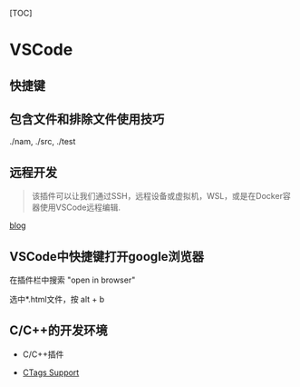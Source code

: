 [TOC]

# VSCode

## 快捷键

## 包含文件和排除文件使用技巧

./nam, ./src, ./test

## 远程开发

> 该插件可以让我们通过SSH，远程设备或虚拟机，WSL，或是在Docker容器使用VSCode远程编辑.

[blog](https://code.visualstudio.com/blogs/2019/05/02/remote-development)

## VSCode中快捷键打开google浏览器

在插件栏中搜索 "open in browser"

选中*.html文件，按 alt + b

## C/C++的开发环境

- C/C++插件

- [CTags Support](https://github.com/jaydenlin/ctags-support)

